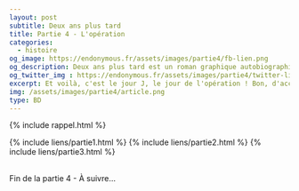 ```yaml
---
layout: post
subtitle: Deux ans plus tard
title: Partie 4 - L'opération
categories:
  - histoire
og_image: https://endonymous.fr/assets/images/partie4/fb-lien.png
og_description: Deux ans plus tard est un roman graphique autobiographique sur l'endométriose.
og_twitter_img : https://endonymous.fr/assets/images/partie4/twitter-lien.png
excerpt: Et voilà, c'est le jour J, le jour de l'opération ! Bon, d'accord je n'ai fait que dormir pendant cette opération ! On pourrait alors croire que je n'ai pas grand chose à raconter mais détrompe-toi très cher lecteur car il m'arrive toujours des crasses ! Voici la partie 4 de Deux ans plus tard !
img: /assets/images/partie4/article.png
type: BD
---
```


{% include rappel.html %}
<div class="flex-link">
{% include liens/partie1.html %}
{% include liens/partie2.html %}
{% include liens/partie3.html %}
</div>

<img src="/assets/images/partie4/04- (1).png" alt="">
<img src="/assets/images/partie4/04- (2).png" alt="">
<img src="/assets/images/partie4/04- (3).png" alt="">
<img src="/assets/images/partie4/04- (4).png" alt="">
<img src="/assets/images/partie4/04- (5).png" alt="">
<img src="/assets/images/partie4/04- (6).png" alt="">
<img src="/assets/images/partie4/04- (7).png" alt="">
<img src="/assets/images/partie4/04- (8).png" alt="">
<img src="/assets/images/partie4/04- (9).png" alt="">
<img src="/assets/images/partie4/04- (10).png" alt="">
<img src="/assets/images/partie4/04- (11).png" alt="">
<img src="/assets/images/partie4/04- (12).png" alt="">
<img src="/assets/images/partie4/04- (13).png" alt="">
<img src="/assets/images/partie4/04- (14).png" alt="">
<img src="/assets/images/partie4/04- (15).png" alt="">
<img src="/assets/images/partie4/04- (16).png" alt="">
<img src="/assets/images/partie4/04- (17).png" alt="">
<img src="/assets/images/partie4/04- (18).png" alt="">
<img src="/assets/images/partie4/04- (19).png" alt="">
<img src="/assets/images/partie4/04- (20).png" alt="">
<img src="/assets/images/partie4/04- (21).png" alt="">
<img src="/assets/images/partie4/04- (22).png" alt="">
<img src="/assets/images/partie4/04- (23).png" alt="">
<img src="/assets/images/partie4/04- (24).png" alt="">
<img src="/assets/images/partie4/04- (25).png" alt="">
<img src="/assets/images/partie4/04- (26).png" alt="">
<img src="/assets/images/partie4/04- (27).png" alt="">
<div class="bd">
    <p class="asuivre">Fin de la partie 4 - À suivre…</p>
</div>



